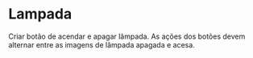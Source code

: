 # Lampada

Criar botão de acendar e apagar lâmpada. 
As ações dos botões devem alternar entre as imagens de lâmpada apagada e acesa.
